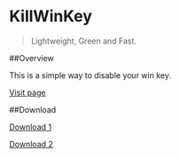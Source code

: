 KillWinKey
==========
> Lightweight, Green and Fast.

##Overview

This is a simple way to disable your win key. 

[Visit page](http://shixf.com/killwinkey/)

##Download

[Download 1](https://db.tt/D30EN5rT)

[Download 2](http://pan.baidu.com/s/1qW6lIos)


